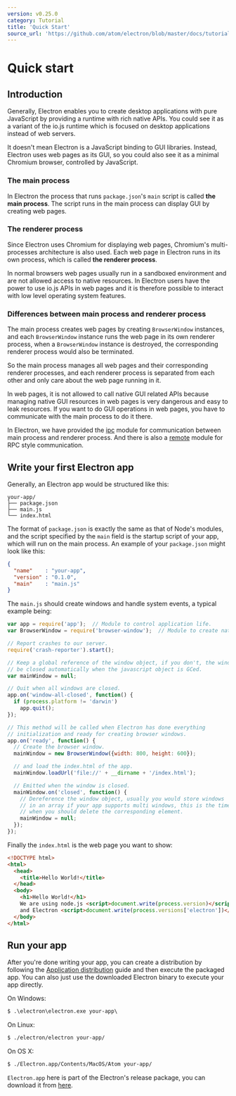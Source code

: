 ```yaml
---
version: v0.25.0
category: Tutorial
title: 'Quick Start'
source_url: 'https://github.com/atom/electron/blob/master/docs/tutorial/quick-start.md'
---
```


# Quick start

## Introduction

Generally, Electron enables you to create desktop applications with pure
JavaScript by providing a runtime with rich native APIs. You could see it as
a variant of the io.js runtime which is focused on desktop applications
instead of web servers.

It doesn't mean Electron is a JavaScript binding to GUI libraries. Instead,
Electron uses web pages as its GUI, so you could also see it as a minimal
Chromium browser, controlled by JavaScript.

### The main process

In Electron the process that runs `package.json`'s `main` script is called
__the main process__. The script runs in the main process can display GUI by
creating web pages.

### The renderer process

Since Electron uses Chromium for displaying web pages, Chromium's
multi-processes architecture is also used. Each web page in Electron runs in
its own process, which is called __the renderer process__.

In normal browsers web pages usually run in a sandboxed environment and are not
allowed access to native resources. In Electron users have the power to use
io.js APIs in web pages and it is therefore possible to interact with low level
operating system features.

### Differences between main process and renderer process

The main process creates web pages by creating `BrowserWindow` instances, and
each `BrowserWindow` instance runs the web page in its own renderer process,
when a `BrowserWindow` instance is destroyed, the corresponding renderer process
would also be terminated.

So the main process manages all web pages and their corresponding renderer
processes, and each renderer process is separated from each other and only care
about the web page running in it.

In web pages, it is not allowed to call native GUI related APIs because managing
native GUI resources in web pages is very dangerous and easy to leak resources.
If you want to do GUI operations in web pages, you have to communicate with
the main process to do it there.

In Electron, we have provided the [ipc](../api/ipc-renderer.md) module for
communication between main process and renderer process. And there is also a
[remote](../api/remote.md) module for RPC style communication.

## Write your first Electron app

Generally, an Electron app would be structured like this:

```text
your-app/
├── package.json
├── main.js
└── index.html
```

The format of `package.json` is exactly the same as that of Node's modules, and
the script specified by the `main` field is the startup script of your app,
which will run on the main process. An example of your `package.json` might look
like this:

```json
{
  "name"    : "your-app",
  "version" : "0.1.0",
  "main"    : "main.js"
}
```

The `main.js` should create windows and handle system events, a typical
example being:

```javascript
var app = require('app');  // Module to control application life.
var BrowserWindow = require('browser-window');  // Module to create native browser window.

// Report crashes to our server.
require('crash-reporter').start();

// Keep a global reference of the window object, if you don't, the window will
// be closed automatically when the javascript object is GCed.
var mainWindow = null;

// Quit when all windows are closed.
app.on('window-all-closed', function() {
  if (process.platform != 'darwin')
    app.quit();
});

// This method will be called when Electron has done everything
// initialization and ready for creating browser windows.
app.on('ready', function() {
  // Create the browser window.
  mainWindow = new BrowserWindow({width: 800, height: 600});

  // and load the index.html of the app.
  mainWindow.loadUrl('file://' + __dirname + '/index.html');

  // Emitted when the window is closed.
  mainWindow.on('closed', function() {
    // Dereference the window object, usually you would store windows
    // in an array if your app supports multi windows, this is the time
    // when you should delete the corresponding element.
    mainWindow = null;
  });
});
```

Finally the `index.html` is the web page you want to show:

```html
<!DOCTYPE html>
<html>
  <head>
    <title>Hello World!</title>
  </head>
  <body>
    <h1>Hello World!</h1>
    We are using node.js <script>document.write(process.version)</script>
    and Electron <script>document.write(process.versions['electron'])</script>.
  </body>
</html>
```

## Run your app

After you're done writing your app, you can create a distribution by
following the [Application distribution](./application-distribution.md) guide
and then execute the packaged app. You can also just use the downloaded
Electron binary to execute your app directly.

On Windows:

```cmd
$ .\electron\electron.exe your-app\
```

On Linux:

```bash
$ ./electron/electron your-app/
```

On OS X:

```bash
$ ./Electron.app/Contents/MacOS/Atom your-app/
```

`Electron.app` here is part of the Electron's release package, you can download
it from [here](https://github.com/atom/electron/releases).
